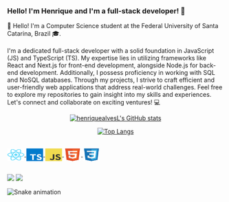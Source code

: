 ### Hello! I'm Henrique and I'm a full-stack developer! 👋

 👋 Hello! I'm a Computer Science student at the Federal University of Santa Catarina, Brazil 🎓. 
<br/> 
<br/>
 I'm a dedicated full-stack developer with a solid foundation in JavaScript (JS) and TypeScript (TS). My expertise lies in utilizing frameworks like React and Next.js for front-end development, alongside Node.js for back-end development. Additionally, I possess proficiency in working with SQL and NoSQL databases. Through my projects, I strive to craft efficient and user-friendly web applications that address real-world challenges. Feel free to explore my repositories to gain insight into my skills and experiences. Let's connect and collaborate on exciting ventures! 💻

<div align="center">
  <a href="https://github.com/henriquealvesL">
    <div display="flex">
      
  ![henriquealvesL's GitHub stats](https://github-readme-stats.vercel.app/api?username=henriquealvesL&show_icons=true&theme=dracula)
    
  ![Top Langs](https://github-readme-stats.vercel.app/api/top-langs/?username=henriquealvesL&layout=compact&theme=dracula)
   </div>
</div>
  
  <div style="display: inline_block"><br>
  <img align="center" alt="Rafa-Js" height="30" width="40" src="https://raw.githubusercontent.com/devicons/devicon/master/icons/react/react-original.svg">
  <img align="center" alt="Rafa-Js" height="30" width="40" src="https://raw.githubusercontent.com/devicons/devicon/master/icons/typescript/typescript-original.svg">
  <img align="center" alt="Rafa-Js" height="30" width="40" src="https://raw.githubusercontent.com/devicons/devicon/master/icons/javascript/javascript-original.svg">
  <img align="center" alt="Rafa-HTML" height="30" width="40" src="https://raw.githubusercontent.com/devicons/devicon/master/icons/html5/html5-original.svg">
  <img align="center" alt="Rafa-CSS" height="30" width="40" src="https://raw.githubusercontent.com/devicons/devicon/master/icons/css3/css3-original.svg">
</div>
  
  ##
  
  <div>
     <a href = "mailto:henriqueadlima@hotmail.com" target:"_blank"><img src="https://img.shields.io/badge/Microsoft_Outlook-0078D4?style=for-the-badge&logo=microsoft-outlook&logoColor=white" target="_blank"></a>
    <a href="https://www.linkedin.com/in/henrique-alves-1a51841a4/" target="_blank"><img src="https://img.shields.io/badge/-LinkedIn-%230077B5?style=for-the-badge&logo=linkedin&logoColor=white"></a> 
    
  ![Snake animation](https://github.com/henriquealvesL/blob/output/github-contribution-grid-snake.svg)
  </div>
